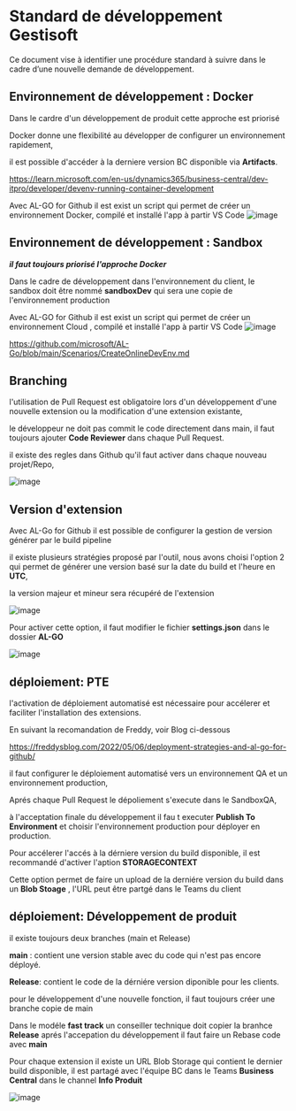 # Standard de développement Gestisoft 
Ce document vise à identifier une procédure standard à suivre dans le cadre d’une nouvelle demande de développement.


Environnement de développement : Docker
---------------------------------------

Dans le cardre d'un développement de produit cette approche est priorisé

Docker donne une flexibilité au développer de configurer un environnement rapidement,

il est possible d'accéder à la derniere version BC disponible via **Artifacts**.

https://learn.microsoft.com/en-us/dynamics365/business-central/dev-itpro/developer/devenv-running-container-development

Avec AL-GO for Github il est exist un script qui permet de créer un environnement Docker, compilé et installé l'app à partir VS Code
![image](https://github.com/gestisoft-DevProduits/.github/assets/44379762/d613cbf0-156c-49ef-93fb-351f0eea28e8)


Environnement de développement : Sandbox
----------------------------------------
***il faut toujours priorisé l'approche Docker***

Dans le cadre de développement dans l'environnement du client, le sandbox doit être nommé **sandboxDev** qui sera une copie de l'environnement production

Avec AL-GO for Github il est exist un script qui permet de créer un environnement Cloud , compilé et installé l'app à partir VS Code
![image](https://github.com/gestisoft-DevProduits/.github/assets/44379762/5f8a35e3-8f13-4947-846e-571c077b7727)


https://github.com/microsoft/AL-Go/blob/main/Scenarios/CreateOnlineDevEnv.md


Branching 
---------

l'utilisation de Pull Request est obligatoire lors d'un développement d'une nouvelle extension ou la modification d'une extension existante,

le développeur ne doit pas commit le code directement dans main, il faut toujours ajouter **Code Reviewer** dans chaque Pull Request.

il existe des regles dans Github qu'il faut activer dans chaque nouveau projet/Repo,

![image](https://github.com/gestisoft-DevProduits/.github/assets/44379762/13f6eb98-8712-4a49-8f75-9c5d5dc5e007)


Version d'extension 
-------------------
Avec AL-Go for Github il est possible de configurer la gestion de version générer par le build pipeline

il existe plusieurs stratégies proposé par l'outil, nous avons choisi l'option 2 qui permet de générer une version basé sur la date du build et l'heure en **UTC**, 

la version majeur et mineur sera récupéré de l'extension

![image](https://github.com/gestisoft-DevProduits/.github/assets/44379762/5cf5c83e-36e9-4b4d-b217-92a2cc632b72)

Pour activer cette option,  il faut modifier le fichier **settings.json** dans le dossier **AL-GO**

![image](https://github.com/gestisoft-DevProduits/.github/assets/44379762/c76c8c9a-dbed-498e-b868-f5943a9a8ea9)


déploiement: PTE
----------------- 

l'activation de déploiement automatisé est nécessaire pour accélerer et faciliter l'installation des extensions.

En suivant la recomandation de Freddy, voir Blog ci-dessous 

https://freddysblog.com/2022/05/06/deployment-strategies-and-al-go-for-github/

il faut configurer le déploiement automatisé vers un environnement QA et un environnement production,

Aprés chaque Pull Request le dépoliement s'execute dans le SandboxQA, 

à l'acceptation finale du développement il fau t executer **Publish To Environment** et choisir l'environnement production pour déployer en production.

Pour accélerer l'accés à la dérniere version du build disponible, il est recommandé d'activer l'aption **STORAGECONTEXT**

Cette option permet de faire un upload de la derniére version du build dans un **Blob Stoage** , l'URL peut être partgé dans le Teams du client 



déploiement: Développement de produit 
-------------------------------------

il existe toujours deux branches (main et Release)

**main** : contient une version stable avec du code qui n'est pas encore déployé.

**Release**: contient le code de la dérniére version diponible pour les clients. 

pour le développement d'une nouvelle fonction, il faut toujours créer une branche copie de main

Dans le modéle **fast track** un conseiller technique doit copier la branhce **Release** aprés l'accepation du développement il faut faire un Rebase code avec **main**

Pour chaque extension il existe un URL Blob Storage qui contient le dernier build disponible, il est partagé avec l'équipe BC dans le Teams **Business Central** dans le channel **Info Produit**

![image](https://github.com/gestisoft-DevProduits/.github/assets/44379762/46a26512-2546-4c9c-81af-fccdab87ee0c)
